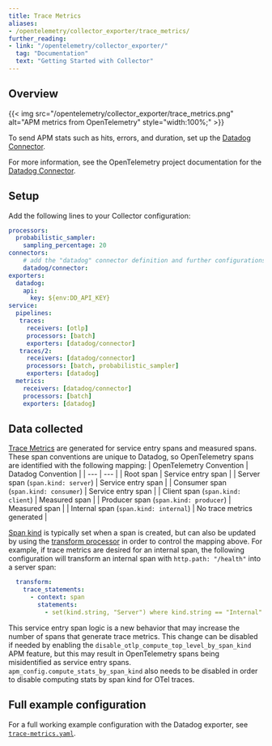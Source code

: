 ```yaml
---
title: Trace Metrics
aliases:
- /opentelemetry/collector_exporter/trace_metrics/
further_reading:
- link: "/opentelemetry/collector_exporter/"
  tag: "Documentation"
  text: "Getting Started with Collector"
---
```


## Overview

{{< img src="/opentelemetry/collector_exporter/trace_metrics.png" alt="APM metrics from OpenTelemetry" style="width:100%;" >}}

To send APM stats such as hits, errors, and duration, set up the [Datadog Connector][1].

For more information, see the OpenTelemetry project documentation for the [Datadog Connector][1].

## Setup

Add the following lines to your Collector configuration:

```yaml
processors:
  probabilistic_sampler:
    sampling_percentage: 20
connectors:
    # add the "datadog" connector definition and further configurations
    datadog/connector:
exporters:
  datadog:
    api:
      key: ${env:DD_API_KEY}
service:
  pipelines:
   traces:
     receivers: [otlp]
     processors: [batch]
     exporters: [datadog/connector]
   traces/2:
     receivers: [datadog/connector]
     processors: [batch, probabilistic_sampler]
     exporters: [datadog]
  metrics:
    receivers: [datadog/connector]
    processors: [batch]
    exporters: [datadog]
```

## Data collected

[Trace Metrics][2] are generated for service entry spans and measured spans. These span conventions are unique to Datadog, so OpenTelemetry spans are identified with the following mapping:
| OpenTelemetry Convention | Datadog Convention |
| --- | --- |
| Root span | Service entry span |
| Server span (`span.kind: server`) | Service entry span |
| Consumer span (`span.kind: consumer`) | Service entry span |
| Client span (`span.kind: client`) | Measured span |
| Producer span (`span.kind: producer`) | Measured span |
| Internal span (`span.kind: internal`) | No trace metrics generated |

[Span kind][3] is typically set when a span is created, but can also be updated by using the [transform processor][4] in order to control the mapping above. For example, if trace metrics are desired for an internal span, the following configuration will transform an internal span with `http.path: "/health"` into a server span:
```yaml
  transform:
    trace_statements:
      - context: span
        statements:
          - set(kind.string, "Server") where kind.string == "Internal" and attributes["http.path"] == "/health"
```

<div class="alert alert-info">
This service entry span logic is a new behavior that may increase the number of spans that generate trace metrics. This change can be disabled if needed by enabling the <code>disable_otlp_compute_top_level_by_span_kind</code> APM feature, but this may result in OpenTelemetry spans being misidentified as service entry spans. <code>apm_config.compute_stats_by_span_kind</code> also needs to be disabled in order to disable computing stats by span kind for OTel traces.
</div>

## Full example configuration

For a full working example configuration with the Datadog exporter, see [`trace-metrics.yaml`][5].


[1]: https://github.com/open-telemetry/opentelemetry-collector-contrib/tree/main/connector/datadogconnector
[2]: /tracing/metrics/metrics_namespace/
[3]: https://opentelemetry.io/docs/specs/otel/trace/api/#spankind
[4]: https://github.com/open-telemetry/opentelemetry-collector-contrib/blob/main/processor/transformprocessor/README.md
[5]: https://github.com/open-telemetry/opentelemetry-collector-contrib/blob/main/exporter/datadogexporter/examples/trace-metrics.yaml